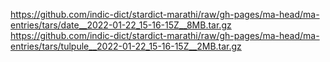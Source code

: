 https://github.com/indic-dict/stardict-marathi/raw/gh-pages/ma-head/ma-entries/tars/date__2022-01-22_15-16-15Z__8MB.tar.gz  
https://github.com/indic-dict/stardict-marathi/raw/gh-pages/ma-head/ma-entries/tars/tulpule__2022-01-22_15-16-15Z__2MB.tar.gz  
